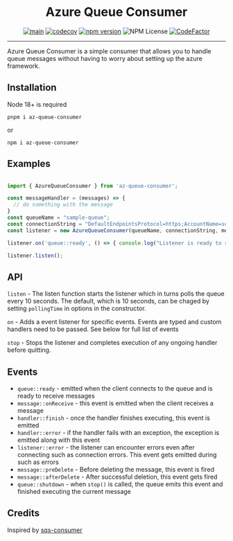 <div align="center">
<h1>Azure Queue Consumer</h1>

[![main](https://github.com/aarontravass/azure-queue-storage-consumer/actions/workflows/main.yml/badge.svg?branch=main)](https://github.com/aarontravass/azure-queue-storage-consumer/actions/workflows/main.yml)
[![codecov](https://codecov.io/gh/aarontravass/azure-queue-storage-consumer/branch/main/graph/badge.svg?token=Agx0UiAO5s)](https://codecov.io/gh/aarontravass/azure-queue-storage-consumer)
[![npm version](https://badge.fury.io/js/az-queue-consumer.svg)](https://badge.fury.io/js/az-queue-consumer)
![NPM License](https://img.shields.io/npm/l/az-queue-consumer)
[![CodeFactor](https://www.codefactor.io/repository/github/aarontravass/az-queue-consumer/badge)](https://www.codefactor.io/repository/github/aarontravass/az-queue-consumer)
<hr>
</div>

Azure Queue Consumer is a simple consumer that allows you to handle queue messages without having to worry about setting up the azure framework.

## Installation

Node 18+ is required

```pnpm i az-queue-consumer ```

or

```npm i az-queue-consumer```

## Examples
```ts

import { AzureQueueConsumer } from 'az-queue-consumer';

const messageHandler = (messages) => {
  // do something with the message
}
const queueName = "sample-queue";
const connectionString = "DefaultEndpointsProtocol=https;AccountName=something;AccountKey=something==;EndpointSuffix=core.windows.net";
const listener = new AzureQueueConsumer(queueName, connectionString, messageHandler);

listener.on('queue::ready', () => { console.log("Listener is ready to receive messages!") });

listener.listen();

```
## API

`listen` - The listen function starts the listener which in turns polls the queue every 10 seconds. The default, which is 10 seconds, can be chaged by setting `pollingTime` in options in the constructor.

`on` - Adds a event listener for specific events. Events are typed and custom handlers need to be passed. See below for full list of events

`stop` - Stops the listener and completes execution of any ongoing handler before quitting. 

## Events

* `queue::ready` - emitted when the client connects to the queue and is ready to receive messages
* `message::onReceive` - this event is emitted when the client receives a message
* `handler::finish` - once the handler finishes executing, this event is emitted
* `handler::error` - if the handler fails with an exception, the exception is emitted along with this event
* `listener::error` - the listener can encounter errors even after connecting such as connection errors. This event gets emitted during such as errors
* `message::preDelete` - Before deleting the message, this event is fired
* `message::afterDelete` - After successful deletion, this event gets fired
* `queue::shutdown` - when `stop()` is called, the queue emits this event and finished executing the current message

## Credits

Inspired by [sqs-consumer](https://github.com/bbc/sqs-consumer)